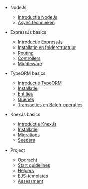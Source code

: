 - NodeJs

  - [Introductie NodeJs](node/intro.md)
  - [Async technieken](node/async.md)

- ExpressJs basics

  - [Introductie ExpressJs](express/intro.md)
  - [Installatie en folderstructuur](express/install.md)
  - [Routing](express/routing.md)
  - [Controllers](express/controllers.md)
  - [Middleware](express/middleware.md)

* TypeORM basics

  - [Introductie TypeORM](typeorm/intro.md)
  - [Installatie](typeorm/install.md)
  - [Entities](typeorm/entities.md)
  - [Queries](typeorm/queries.md)
  - [Transacties en Batch-operaties](typeorm/transactions.md)

* KnexJs basics

  - [Introductie KnexJs](knex/intro.md)
  - [Installatie](knex/install.md)
  - [Migrations](knex/migrations.md)
  - [Seeders](knex/seeds.md)

* Project

  - [Opdracht](project/intro.md)
  - [Start guidelines](project/start-guidelines.md)
  - [Helpers](project/helpers.md)
  - [EJS-templates](project/EJS-templates.md)
  - [Assessment](project/assessment.md)
